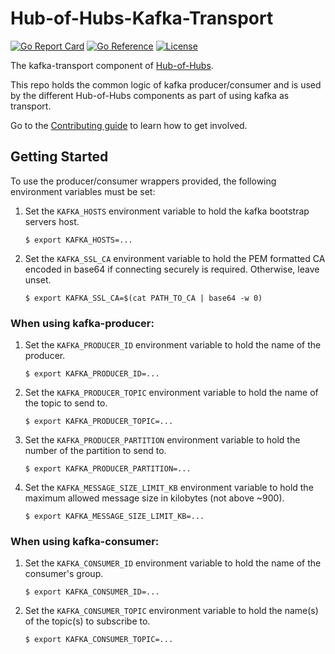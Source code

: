 [comment]: # ( Copyright Contributors to the Open Cluster Management project )

# Hub-of-Hubs-Kafka-Transport

[![Go Report Card](https://goreportcard.com/badge/github.com/open-cluster-management/hub-of-hubs-kafka-transport)](https://goreportcard.com/report/github.com/open-cluster-management/hub-of-hubs-kafka-transport)
[![Go Reference](https://pkg.go.dev/badge/github.com/open-cluster-management/hub-of-hubs-kafka-transport.svg)](https://pkg.go.dev/github.com/open-cluster-management/hub-of-hubs-kafka-transport)
[![License](https://img.shields.io/github/license/open-cluster-management/hub-of-hubs-kafka-transport)](/LICENSE)

The kafka-transport component of [Hub-of-Hubs](https://github.com/open-cluster-management/hub-of-hubs).

This repo holds the common logic of kafka producer/consumer and is used by the different Hub-of-Hubs components as part 
of using kafka as transport.

Go to the [Contributing guide](CONTRIBUTING.md) to learn how to get involved.

## Getting Started

To use the producer/consumer wrappers provided, the following environment variables must be set:

1. Set the `KAFKA_HOSTS` environment variable to hold the kafka bootstrap servers host.
    ```
    $ export KAFKA_HOSTS=...
    ```
   
2. Set the `KAFKA_SSL_CA` environment variable to hold the PEM formatted CA encoded in base64 if connecting securely
   is required. Otherwise, leave unset.
     ```
    $ export KAFKA_SSL_CA=$(cat PATH_TO_CA | base64 -w 0)
    ```

### When using kafka-producer:
1. Set the `KAFKA_PRODUCER_ID` environment variable to hold the name of the producer.
    ```
    $ export KAFKA_PRODUCER_ID=...
    ```

1. Set the `KAFKA_PRODUCER_TOPIC` environment variable to hold the name of the topic to send to.
    ```
    $ export KAFKA_PRODUCER_TOPIC=...
    ```

1. Set the `KAFKA_PRODUCER_PARTITION` environment variable to hold the number of the partition to send to.
    ```
    $ export KAFKA_PRODUCER_PARTITION=...
    ```
   
1. Set the `KAFKA_MESSAGE_SIZE_LIMIT_KB` environment variable to hold the maximum allowed message size in kilobytes 
(not above ~900).
    ```
    $ export KAFKA_MESSAGE_SIZE_LIMIT_KB=...
    ```
    
### When using kafka-consumer:
1.  Set the `KAFKA_CONSUMER_ID` environment variable to hold the name of the consumer's group.
    ```
    $ export KAFKA_CONSUMER_ID=...
    ```

1.  Set the `KAFKA_CONSUMER_TOPIC` environment variable to hold the name(s) of the topic(s) to subscribe to.
    ```
    $ export KAFKA_CONSUMER_TOPIC=...
    ```
